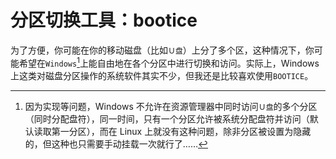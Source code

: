<link href="../css/style.css" rel="stylesheet" type="text/css" />


# 分区切换工具：bootice

为了方便，你可能在你的移动磁盘（比如`Ｕ盘`）上分了多个区，这种情况下，你可能希望在`Windows`[^windows]上能自由地在各个分区中进行切换和访问。实际上，Windows 上这类对磁盘分区操作的系统软件其实不少，但我还是比较喜欢使用`BOOTICE`。

[^windows]: 因为实现等问题，Windows 不允许在资源管理器中同时访问`Ｕ盘`的多个分区（同时分配盘符），同一时间，只有一个分区允许被系统分配盘符并访问（默认读取第一分区），而在 Linux 上就没有这种问题，除非分区被设置为隐藏的，但这种也只需要手动挂载一次就行了……

